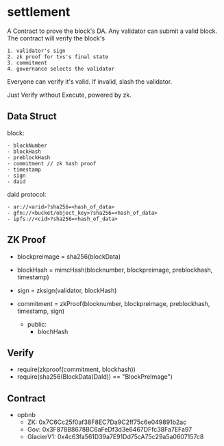 # settlement

A Contract to prove the block's DA. Any validator can submit a valid block. The contract will verify the block's 

    1. validator's sign
    2. zk proof for txs's final state
    3. commitment
    4. governance selects the validator

Everyone can verify it's valid. If invalid, slash the validator.

Just Verify without Execute, powered by zk.

## Data Struct

block:

    - blockNumber
    - blockHash
    - preblockHash
    - commitment // zk hash proof
    - timestamp
    - sign
    - daid

daid protocol:

    - ar://<arid>?sha256=<hash_of_data>
    - gfn://<bucket/object_key>?sha256=<hash_of_data>
    - ipfs://<cid>?sha256=<hash_of_data>

## ZK Proof

- blockpreimage = sha256(blockData)
- blockHash = mimcHash(blocknumber, blockpreimage, preblockhash, timestamp)
- sign = zksign(validator, blockHash)
- commitment = zkProof(blocknumber, blockpreimage, preblockhash, timestamp, sign)

    - public: 
        - blochHash

## Verify

- require(zkproof(commitment, blockhash))
- require(sha256(BlockData(DaId)) == "BlockPreImage")



## Contract

- opbnb
    - ZK: 0x7C6Cc25f0af38F8EC7Da9C2ff75c6e049891b2ac
    - Gov: 0x3F878B8678BC6aFeDf3d3e6467DFfc38Fa7EFa97
    - GlacierV1: 0x4c63fa561D39a7E91Dd75cA75c29a5a0607157c8